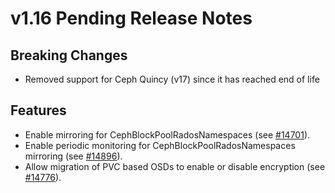 # v1.16 Pending Release Notes

## Breaking Changes

- Removed support for Ceph Quincy (v17) since it has reached end of life

## Features

- Enable mirroring for CephBlockPoolRadosNamespaces (see [#14701](https://github.com/rook/rook/pull/14701)).
- Enable periodic monitoring for CephBlockPoolRadosNamespaces mirroring (see [#14896](https://github.com/rook/rook/pull/14896)).
- Allow migration of PVC based OSDs to enable or disable encryption (see [#14776](https://github.com/rook/rook/pull/14776)).
